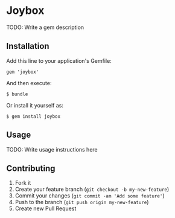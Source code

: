 # Joybox

TODO: Write a gem description

## Installation

Add this line to your application's Gemfile:

    gem 'joybox'

And then execute:

    $ bundle

Or install it yourself as:

    $ gem install joybox

## Usage

TODO: Write usage instructions here

## Contributing

1. Fork it
2. Create your feature branch (`git checkout -b my-new-feature`)
3. Commit your changes (`git commit -am 'Add some feature'`)
4. Push to the branch (`git push origin my-new-feature`)
5. Create new Pull Request
